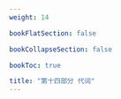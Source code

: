 ```yaml
---
weight: 14

bookFlatSection: false

bookCollapseSection: false

bookToc: true

title: "第十四部分 代词"
---
```

